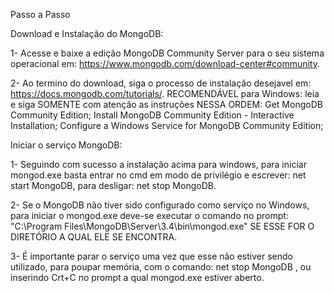 Passo a Passo

Download e Instalação do MongoDB:

1- Acesse e baixe a edição MongoDB Community Server para o seu sistema operacional em: https://www.mongodb.com/download-center#community.

2- Ao termino do download, siga o processo de instalação desejavel em: https://docs.mongodb.com/tutorials/.
RECOMENDÁVEL para Windows: leia e siga SOMENTE com atenção as instruções NESSA ORDEM: 
Get MongoDB Community Edition;
Install MongoDB Community Edition - Interactive Installation;
Configure a Windows Service for MongoDB Community Edition;

Iniciar o serviço MongoDB:

1- Seguindo com sucesso a instalação acima para windows, para iniciar mongod.exe basta entrar no cmd em modo de privilégio e escrever: net start MongoDB, para desligar: net stop MongoDB.

2- Se o MongoDB não tiver sido configurado como serviço no Windows, para iniciar o mongod.exe deve-se executar o comando no prompt: "C:\Program Files\MongoDB\Server\3.4\bin\mongod.exe" SE ESSE FOR O DIRETÓRIO A QUAL ELE SE ENCONTRA.

3- É importante parar o serviço uma vez que esse não estiver sendo utilizado, para poupar memória, com o comando: net stop MongoDB , ou inserindo Crt+C no prompt a qual mongod.exe estiver aberto.



